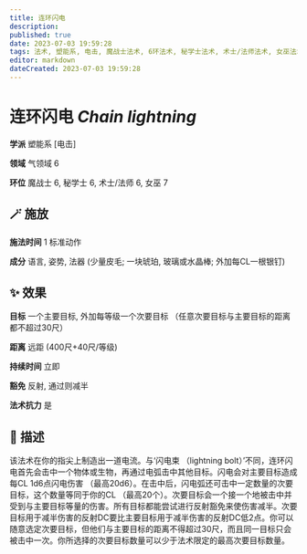 ```yaml
---
title: 连环闪电
description: 
published: true
date: 2023-07-03 19:59:28
tags: 法术, 塑能系, 电击, 魔战士法术, 6环法术, 秘学士法术, 术士/法师法术, 女巫法术, 7环法术, 气领域
editor: markdown
dateCreated: 2023-07-03 19:59:28
---
```


# **连环闪电** *Chain lightning*

**学派** 塑能系 \[电击\] 

**领域** 气领域 6

**环位** 魔战士 6, 秘学士 6, 术士/法师 6, 女巫 7

## 🪄 施放

**施法时间** 1 标准动作

**成分** 语言, 姿势, 法器 (少量皮毛; 一块琥珀, 玻璃或水晶棒; 外加每CL一根银钉)

## ✨ 效果 

**目标** 一个主要目标, 外加每等级一个次要目标 （任意次要目标与主要目标的距离都不超过30尺） 

**距离** 远距 (400尺+40尺/等级)  

**持续时间** 立即 

**豁免** 反射, 通过则减半

**法术抗力** 是

## 📖 描述

该法术在你的指尖上制造出一道电流。与‘闪电束 （lightning bolt）’不同，连环闪电首先会击中一个物体或生物，再通过电弧击中其他目标。闪电会对主要目标造成每CL 1d6点闪电伤害 （最高20d6）。在击中后，闪电弧还可击中一定数量的次要目标，这个数量等同于你的CL （最高20个）。次要目标会一个接一个地被击中并受到与主要目标等量的伤害。所有目标都能尝试进行反射豁免来使伤害减半。次要目标用于减半伤害的反射DC要比主要目标用于减半伤害的反射DC低2点。你可以随意选定次要目标，但他们与主要目标的距离不得超过30尺，而且同一目标只会被击中一次。你所选择的次要目标数量可以少于法术限定的最高次要目标数量。
    